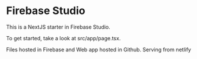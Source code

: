 # Firebase Studio

This is a NextJS starter in Firebase Studio.

To get started, take a look at src/app/page.tsx.

Files hosted in Firebase and Web app hosted in Github. Serving from netlify
